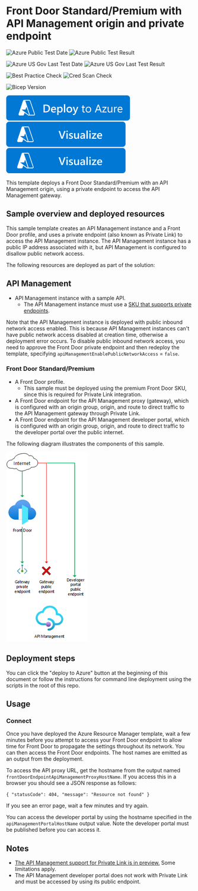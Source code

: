 # Front Door Standard/Premium with API Management origin and private endpoint

![Azure Public Test Date](https://azurequickstartsservice.blob.core.windows.net/badges/quickstarts/microsoft.cdn/front-door-premium-api-management-private-link/PublicLastTestDate.svg)
![Azure Public Test Result](https://azurequickstartsservice.blob.core.windows.net/badges/quickstarts/microsoft.cdn/front-door-premium-api-management-private-link/PublicDeployment.svg)

![Azure US Gov Last Test Date](https://azurequickstartsservice.blob.core.windows.net/badges/quickstarts/microsoft.cdn/front-door-premium-api-management-private-link/FairfaxLastTestDate.svg)
![Azure US Gov Last Test Result](https://azurequickstartsservice.blob.core.windows.net/badges/quickstarts/microsoft.cdn/front-door-premium-api-management-private-link/FairfaxDeployment.svg)

![Best Practice Check](https://azurequickstartsservice.blob.core.windows.net/badges/quickstarts/microsoft.cdn/front-door-premium-api-management-private-link/BestPracticeResult.svg)
![Cred Scan Check](https://azurequickstartsservice.blob.core.windows.net/badges/quickstarts/microsoft.cdn/front-door-premium-api-management-private-link/CredScanResult.svg)

![Bicep Version](https://azurequickstartsservice.blob.core.windows.net/badges/quickstarts/microsoft.cdn/front-door-premium-api-management-private-link/BicepVersion.svg)

[![Deploy To Azure](https://raw.githubusercontent.com/Azure/azure-quickstart-templates/master/1-CONTRIBUTION-GUIDE/images/deploytoazure.svg?sanitize=true)](https://portal.azure.com/#create/Microsoft.Template/uri/https%3A%2F%2Fraw.githubusercontent.com%2FAzure%2Fazure-quickstart-templates%2Fmaster%2Fquickstarts%2Fmicrosoft.cdn%2Ffront-door-premium-api-management-private-link%2Fazuredeploy.json)  [![Visualize](https://raw.githubusercontent.com/Azure/azure-quickstart-templates/master/1-CONTRIBUTION-GUIDE/images/visualizebutton.svg?sanitize=true)](http://armviz.io/#/?load=https%3A%2F%2Fraw.githubusercontent.com%2FAzure%2Fazure-quickstart-templates%2Fmaster%2Fquickstarts%2Fmicrosoft.cdn%2Ffront-door-premium-api-management-private-link%2Fazuredeploy.json)
[![Visualize](https://raw.githubusercontent.com/Azure/azure-quickstart-templates/master/1-CONTRIBUTION-GUIDE/images/visualizebutton.svg?sanitize=true)](http://armviz.io/#/?load=https%3A%2F%2Fraw.githubusercontent.com%2FAzure%2Fazure-quickstart-templates%2Fmaster%2Fquickstarts%2Fmicrosoft.cdn%2Ffront-door-premium-api-management-private-link%2Fazuredeploy.json)

This template deploys a Front Door Standard/Premium with an API Management origin, using a private endpoint to access the API Management gateway.

## Sample overview and deployed resources

This sample template creates an API Management instance and a Front Door profile, and uses a private endpoint (also known as Private Link) to access the API Management instance. The API Management instance has a public IP address associated with it, but API Management is configured to disallow public network access.

The following resources are deployed as part of the solution:

## API Management
- API Management instance with a sample API.
  - The API Management instance must use a [SKU that supports private endpoints](https://docs.microsoft.com/azure/api-management/private-endpoint).

Note that the API Management instance is deployed with public inbound network access enabled. This is because API Management instances can't have public network access disabled at creation time, otherwise a deployment error occurs. To disable public inbound network access, you need to approve the Front Door private endpoint and then redeploy the template, specifying `apiManagementEnablePublicNetworkAccess` = `false`.

### Front Door Standard/Premium
- A Front Door profile.
  - This sample must be deployed using the premium Front Door SKU, since this is required for Private Link integration.
- A Front Door endpoint for the API Management proxy (gateway), which is configured with an origin group, origin, and route to direct traffic to the API Management gateway through Private Link.
- A Front Door endpoint for the API Management developer portal, which is configured with an origin group, origin, and route to direct traffic to the developer portal over the public internet.

The following diagram illustrates the components of this sample.

![Architecture diagram showing traffic inspected by API Management.](images/diagram.png)

## Deployment steps

You can click the "deploy to Azure" button at the beginning of this document or follow the instructions for command line deployment using the scripts in the root of this repo.

## Usage

### Connect

Once you have deployed the Azure Resource Manager template, wait a few minutes before you attempt to access your Front Door endpoint to allow time for Front Door to propagate the settings throughout its network. You can then access the Front Door endpoints. The host names are emitted as an output from the deployment.

To access the API proxy URL, get the hostname from the output named `frontDoorEndpointApiManagementProxyHostName`. If you access this in a browser you should see a JSON response as follows:

```
{ "statusCode": 404, "message": "Resource not found" }
```

If you see an error page, wait a few minutes and try again.

You can access the developer portal by using the hostname specified in the `apiManagementPortalHostName` output value. Note the developer portal must be published before you can access it.

## Notes

- [The API Management support for Private Link is in preview.](https://docs.microsoft.com/azure/api-management/private-endpoint) Some limitations apply.
- The API Management developer portal does not work with Private Link and must be accessed by using its public endpoint.
